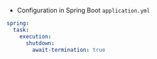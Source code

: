 
* Configuration in Spring Boot `application.yml`

```yaml
spring:
  task:
    execution:
      shutdown:
        await-termination: true
```